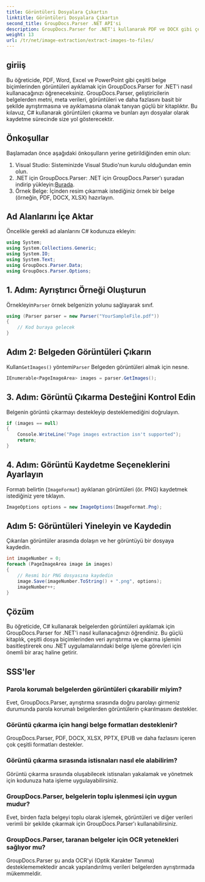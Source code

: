 ```yaml
---
title: Görüntüleri Dosyalara Çıkartın
linktitle: Görüntüleri Dosyalara Çıkartın
second_title: GroupDocs.Parser .NET API'si
description: GroupDocs.Parser for .NET'i kullanarak PDF ve DOCX gibi çeşitli belge türlerinden görüntüleri zahmetsizce çıkarın. Belge ayrıştırma görevlerinizi basitleştirin.
weight: 13
url: /tr/net/image-extraction/extract-images-to-files/
---
```

## giriiş
Bu öğreticide, PDF, Word, Excel ve PowerPoint gibi çeşitli belge biçimlerinden görüntüleri ayıklamak için GroupDocs.Parser for .NET'i nasıl kullanacağınızı öğreneceksiniz. GroupDocs.Parser, geliştiricilerin belgelerden metni, meta verileri, görüntüleri ve daha fazlasını basit bir şekilde ayrıştırmasına ve ayıklamasına olanak tanıyan güçlü bir kitaplıktır. Bu kılavuz, C# kullanarak görüntüleri çıkarma ve bunları ayrı dosyalar olarak kaydetme sürecinde size yol gösterecektir.
## Önkoşullar
Başlamadan önce aşağıdaki önkoşulların yerine getirildiğinden emin olun:
1. Visual Studio: Sisteminizde Visual Studio'nun kurulu olduğundan emin olun.
2.  .NET için GroupDocs.Parser: .NET için GroupDocs.Parser'ı şuradan indirip yükleyin:[Burada](https://releases.groupdocs.com/parser/net/).
3. Örnek Belge: İçinden resim çıkarmak istediğiniz örnek bir belge (örneğin, PDF, DOCX, XLSX) hazırlayın.

## Ad Alanlarını İçe Aktar
Öncelikle gerekli ad alanlarını C# kodunuza ekleyin:
```csharp
using System;
using System.Collections.Generic;
using System.IO;
using System.Text;
using GroupDocs.Parser.Data;
using GroupDocs.Parser.Options;
```
## 1. Adım: Ayrıştırıcı Örneği Oluşturun
 Örnekleyin`Parser` örnek belgenizin yolunu sağlayarak sınıf.
```csharp
using (Parser parser = new Parser("YourSampleFile.pdf"))
{
    // Kod buraya gelecek
}
```
## Adım 2: Belgeden Görüntüleri Çıkarın
 Kullan`GetImages()` yöntemi`Parser` Belgeden görüntüleri almak için nesne.
```csharp
IEnumerable<PageImageArea> images = parser.GetImages();
```
## 3. Adım: Görüntü Çıkarma Desteğini Kontrol Edin
Belgenin görüntü çıkarmayı destekleyip desteklemediğini doğrulayın.
```csharp
if (images == null)
{
    Console.WriteLine("Page images extraction isn't supported");
    return;
}
```
## 4. Adım: Görüntü Kaydetme Seçeneklerini Ayarlayın
Formatı belirtin (`ImageFormat`) ayıklanan görüntüleri (ör. PNG) kaydetmek istediğiniz yere tıklayın.
```csharp
ImageOptions options = new ImageOptions(ImageFormat.Png);
```
## Adım 5: Görüntüleri Yineleyin ve Kaydedin
Çıkarılan görüntüler arasında dolaşın ve her görüntüyü bir dosyaya kaydedin.
```csharp
int imageNumber = 0;
foreach (PageImageArea image in images)
{
    // Resmi bir PNG dosyasına kaydedin
    image.Save(imageNumber.ToString() + ".png", options);
    imageNumber++;
}
```

## Çözüm
Bu öğreticide, C# kullanarak belgelerden görüntüleri ayıklamak için GroupDocs.Parser for .NET'i nasıl kullanacağınızı öğrendiniz. Bu güçlü kitaplık, çeşitli dosya biçimlerinden veri ayrıştırma ve çıkarma işlemini basitleştirerek onu .NET uygulamalarındaki belge işleme görevleri için önemli bir araç haline getirir.

## SSS'ler
### Parola korumalı belgelerden görüntüleri çıkarabilir miyim?
Evet, GroupDocs.Parser, ayrıştırma sırasında doğru parolayı girmeniz durumunda parola korumalı belgelerden görüntülerin çıkarılmasını destekler.
### Görüntü çıkarma için hangi belge formatları desteklenir?
GroupDocs.Parser, PDF, DOCX, XLSX, PPTX, EPUB ve daha fazlasını içeren çok çeşitli formatları destekler.
### Görüntü çıkarma sırasında istisnaları nasıl ele alabilirim?
Görüntü çıkarma sırasında oluşabilecek istisnaları yakalamak ve yönetmek için kodunuza hata işleme uygulayabilirsiniz.
### GroupDocs.Parser, belgelerin toplu işlenmesi için uygun mudur?
Evet, birden fazla belgeyi toplu olarak işlemek, görüntüleri ve diğer verileri verimli bir şekilde çıkarmak için GroupDocs.Parser'ı kullanabilirsiniz.
### GroupDocs.Parser, taranan belgeler için OCR yetenekleri sağlıyor mu?
GroupDocs.Parser şu anda OCR'yi (Optik Karakter Tanıma) desteklememektedir ancak yapılandırılmış verileri belgelerden ayrıştırmada mükemmeldir.